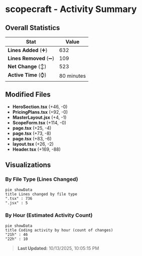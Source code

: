 # scopecraft - Activity Summary 

## Overall Statistics

| Stat                   | Value                                                             |
| ---------------------- | ----------------------------------------------------------------- |
| **Lines Added** (➕)   | 632                                          |
| **Lines Removed** (➖) | 109                                        |
| **Net Change** (↕)    | 523                |
| **Active Time** (⌚)   | 80 minutes |


## Modified Files
- **HeroSection.tsx** (+46, -0)
- **PricingPlans.tsx** (+92, -0)
- **MasterLayout.jsx** (+4, -1)
- **ScopeForm.tsx** (+114, -0)
- **page.tsx** (+25, -4)
- **page.tsx** (+73, -8)
- **page.tsx** (+83, -6)
- **layout.tsx** (+26, -2)
- **Header.tsx** (+169, -88)

## Visualizations

### By File Type (Lines Changed)

```mermaid
pie showData
title Lines changed by file type
".tsx" : 736
".jsx" : 5
```

### By Hour (Estimated Activity Count)

```mermaid
pie showData
title Coding activity by hour (count of changes)
"21h" : 46
"22h" : 10
```


> **Last Updated:** 10/13/2025, 10:05:15 PM